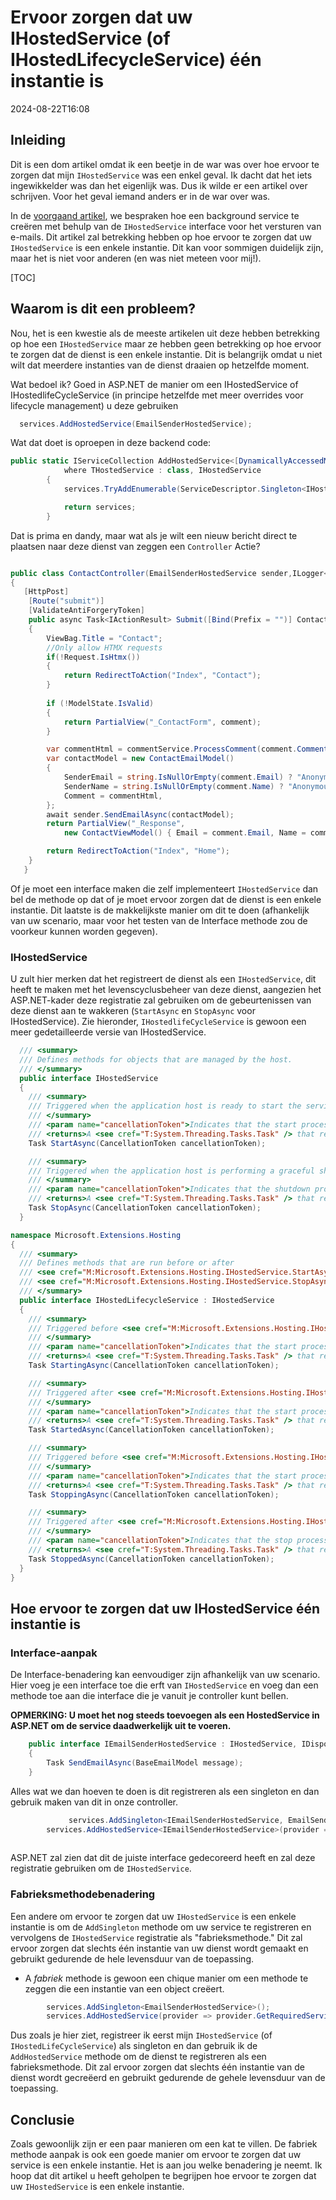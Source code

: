 # Ervoor zorgen dat uw IHostedService (of IHostedLifecycleService) één instantie is

<!--category-- ASP.NET -->
<datetime class="hidden">2024-08-22T16:08</datetime>

## Inleiding

Dit is een dom artikel omdat ik een beetje in de war was over hoe ervoor te zorgen dat mijn `IHostedService` was een enkel geval. Ik dacht dat het iets ingewikkelder was dan het eigenlijk was. Dus ik wilde er een artikel over schrijven. Voor het geval iemand anders er in de war over was.

In de [voorgaand artikel](/blog/addingasyncsendingforemails), we bespraken hoe een background service te creëren met behulp van de `IHostedService` interface voor het versturen van e-mails. Dit artikel zal betrekking hebben op hoe ervoor te zorgen dat uw `IHostedService` is een enkele instantie.
Dit kan voor sommigen duidelijk zijn, maar het is niet voor anderen (en was niet meteen voor mij!).

[TOC]

## Waarom is dit een probleem?

Nou, het is een kwestie als de meeste artikelen uit deze hebben betrekking op hoe een `IHostedService` maar ze hebben geen betrekking op hoe ervoor te zorgen dat de dienst is een enkele instantie. Dit is belangrijk omdat u niet wilt dat meerdere instanties van de dienst draaien op hetzelfde moment.

Wat bedoel ik? Goed in ASP.NET de manier om een IHostedService of IHostedlifeCycleService (in principe hetzelfde met meer overrides voor lifecycle management) u deze gebruiken

```csharp
  services.AddHostedService(EmailSenderHostedService);
```

Wat dat doet is oproepen in deze backend code:

```csharp
public static IServiceCollection AddHostedService<[DynamicallyAccessedMembers(DynamicallyAccessedMemberTypes.PublicConstructors)] THostedService>(this IServiceCollection services)
            where THostedService : class, IHostedService
        {
            services.TryAddEnumerable(ServiceDescriptor.Singleton<IHostedService, THostedService>());

            return services;
        }

```

Dat is prima en dandy, maar wat als je wilt een nieuw bericht direct te plaatsen naar deze dienst van zeggen een `Controller` Actie?

```csharp

public class ContactController(EmailSenderHostedService sender,ILogger<BaseController> logger) ...
{
   [HttpPost]
    [Route("submit")]
    [ValidateAntiForgeryToken]
    public async Task<IActionResult> Submit([Bind(Prefix = "")] ContactViewModel comment)
    {
        ViewBag.Title = "Contact";
        //Only allow HTMX requests
        if(!Request.IsHtmx())
        {
            return RedirectToAction("Index", "Contact");
        }
      
        if (!ModelState.IsValid)
        {
            return PartialView("_ContactForm", comment);
        }

        var commentHtml = commentService.ProcessComment(comment.Comment);
        var contactModel = new ContactEmailModel()
        {
            SenderEmail = string.IsNullOrEmpty(comment.Email) ? "Anonymous" : comment.Email,
            SenderName = string.IsNullOrEmpty(comment.Name) ? "Anonymous" : comment.Name,
            Comment = commentHtml,
        };
        await sender.SendEmailAsync(contactModel);
        return PartialView("_Response",
            new ContactViewModel() { Email = comment.Email, Name = comment.Name, Comment = commentHtml });

        return RedirectToAction("Index", "Home");
    }
   }
```

Of je moet een interface maken die zelf implementeert `IHostedService` dan bel de methode op dat of je moet ervoor zorgen dat de dienst is een enkele instantie. Dit laatste is de makkelijkste manier om dit te doen (afhankelijk van uw scenario, maar voor het testen van de Interface methode zou de voorkeur kunnen worden gegeven).

### IHostedService

U zult hier merken dat het registreert de dienst als een `IHostedService`, dit heeft te maken met het levenscyclusbeheer van deze dienst, aangezien het ASP.NET-kader deze registratie zal gebruiken om de gebeurtenissen van deze dienst aan te wakkeren (`StartAsync` en `StopAsync` voor IHostedService). Zie hieronder, `IHostedlifeCycleService` is gewoon een meer gedetailleerde versie van IHostedService.

```csharp
  /// <summary>
  /// Defines methods for objects that are managed by the host.
  /// </summary>
  public interface IHostedService
  {
    /// <summary>
    /// Triggered when the application host is ready to start the service.
    /// </summary>
    /// <param name="cancellationToken">Indicates that the start process has been aborted.</param>
    /// <returns>A <see cref="T:System.Threading.Tasks.Task" /> that represents the asynchronous Start operation.</returns>
    Task StartAsync(CancellationToken cancellationToken);

    /// <summary>
    /// Triggered when the application host is performing a graceful shutdown.
    /// </summary>
    /// <param name="cancellationToken">Indicates that the shutdown process should no longer be graceful.</param>
    /// <returns>A <see cref="T:System.Threading.Tasks.Task" /> that represents the asynchronous Stop operation.</returns>
    Task StopAsync(CancellationToken cancellationToken);
  }

namespace Microsoft.Extensions.Hosting
{
  /// <summary>
  /// Defines methods that are run before or after
  /// <see cref="M:Microsoft.Extensions.Hosting.IHostedService.StartAsync(System.Threading.CancellationToken)" /> and
  /// <see cref="M:Microsoft.Extensions.Hosting.IHostedService.StopAsync(System.Threading.CancellationToken)" />.
  /// </summary>
  public interface IHostedLifecycleService : IHostedService
  {
    /// <summary>
    /// Triggered before <see cref="M:Microsoft.Extensions.Hosting.IHostedService.StartAsync(System.Threading.CancellationToken)" />.
    /// </summary>
    /// <param name="cancellationToken">Indicates that the start process has been aborted.</param>
    /// <returns>A <see cref="T:System.Threading.Tasks.Task" /> that represents the asynchronous operation.</returns>
    Task StartingAsync(CancellationToken cancellationToken);

    /// <summary>
    /// Triggered after <see cref="M:Microsoft.Extensions.Hosting.IHostedService.StartAsync(System.Threading.CancellationToken)" />.
    /// </summary>
    /// <param name="cancellationToken">Indicates that the start process has been aborted.</param>
    /// <returns>A <see cref="T:System.Threading.Tasks.Task" /> that represents the asynchronous operation.</returns>
    Task StartedAsync(CancellationToken cancellationToken);

    /// <summary>
    /// Triggered before <see cref="M:Microsoft.Extensions.Hosting.IHostedService.StopAsync(System.Threading.CancellationToken)" />.
    /// </summary>
    /// <param name="cancellationToken">Indicates that the start process has been aborted.</param>
    /// <returns>A <see cref="T:System.Threading.Tasks.Task" /> that represents the asynchronous operation.</returns>
    Task StoppingAsync(CancellationToken cancellationToken);

    /// <summary>
    /// Triggered after <see cref="M:Microsoft.Extensions.Hosting.IHostedService.StopAsync(System.Threading.CancellationToken)" />.
    /// </summary>
    /// <param name="cancellationToken">Indicates that the stop process has been aborted.</param>
    /// <returns>A <see cref="T:System.Threading.Tasks.Task" /> that represents the asynchronous operation.</returns>
    Task StoppedAsync(CancellationToken cancellationToken);
  }
}
```

## Hoe ervoor te zorgen dat uw IHostedService één instantie is

### Interface-aanpak

De Interface-benadering kan eenvoudiger zijn afhankelijk van uw scenario. Hier voeg je een interface toe die erft van `IHostedService` en voeg dan een methode toe aan die interface die je vanuit je controller kunt bellen.

**OPMERKING: U moet het nog steeds toevoegen als een HostedService in ASP.NET om de service daadwerkelijk uit te voeren.**

```csharp
    public interface IEmailSenderHostedService : IHostedService, IDisposable
    {
        Task SendEmailAsync(BaseEmailModel message);
    }
```

Alles wat we dan hoeven te doen is dit registreren als een singleton en dan gebruik maken van dit in onze controller.

```csharp
             services.AddSingleton<IEmailSenderHostedService, EmailSenderHostedService>();
        services.AddHostedService<IEmailSenderHostedService>(provider => provider.GetRequiredService<IEmailSenderHostedService>());
        
```

ASP.NET zal zien dat dit de juiste interface gedecoreerd heeft en zal deze registratie gebruiken om de `IHostedService`.

### Fabrieksmethodebenadering

Een andere om ervoor te zorgen dat uw `IHostedService` is een enkele instantie is om de `AddSingleton` methode om uw service te registreren en vervolgens de `IHostedService` registratie als "fabrieksmethode." Dit zal ervoor zorgen dat slechts één instantie van uw dienst wordt gemaakt en gebruikt gedurende de hele levensduur van de toepassing.

* A *fabriek* methode is gewoon een chique manier om een methode te zeggen die een instantie van een object creëert.

```csharp
        services.AddSingleton<EmailSenderHostedService>();
        services.AddHostedService(provider => provider.GetRequiredService<EmailSenderHostedService>());
```

Dus zoals je hier ziet, registreer ik eerst mijn `IHostedService` (of `IHostedLifeCycleService`) als singleton en dan gebruik ik de `AddHostedService` methode om de dienst te registreren als een fabrieksmethode. Dit zal ervoor zorgen dat slechts één instantie van de dienst wordt gecreëerd en gebruikt gedurende de gehele levensduur van de toepassing.

## Conclusie

Zoals gewoonlijk zijn er een paar manieren om een kat te villen.  De fabriek methode aanpak is ook een goede manier om ervoor te zorgen dat uw service is een enkele instantie. Het is aan jou welke benadering je neemt. Ik hoop dat dit artikel u heeft geholpen te begrijpen hoe ervoor te zorgen dat uw `IHostedService` is een enkele instantie.